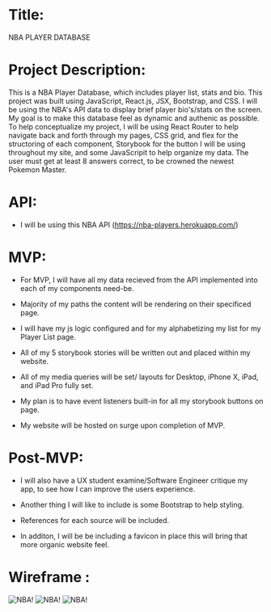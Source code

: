 # Title:

NBA PLAYER DATABASE

<!--
[NBA: Player Database](website url no quotes) -->

# Project Description:

This is a NBA Player Database, which includes player list, stats and bio. This project was built using JavaScript, React.js, JSX, Bootstrap, and CSS. I will be using the NBA's API data to display brief player bio's/stats on the screen. My goal is to make this database feel as dynamic and authenic as possible. To help conceptualize my project, I will be using React Router to help navigate back and forth through my pages, CSS grid, and flex for the structoring of each component, Storybook for the button I will be using throughout my site, and some JavaScripit to help organize my data. The user must get at least 8 answers correct, to be crowned the newest Pokemon Master.

# API:

- I will be using this NBA API (https://nba-players.herokuapp.com/)

<!-- // JSON DATA: https://gist.github.com/jaeyson/60fe551b9ffb82da517bc50893b61da7 -->

# MVP:

- For MVP, I will have all my data recieved from the API implemented into each of my components need-be.

- Majority of my paths the content will be rendering on their specificed page.

- I will have my js logic configured and for my alphabetizing my list for my Player List page.

- All of my 5 storybook stories will be written out and placed within my website.

- All of my media queries will be set/ layouts for Desktop, iPhone X, iPad, and iPad Pro fully set.

- My plan is to have event listeners built-in for all my storybook buttons on page.

- My website will be hosted on surge upon completion of MVP.

# Post-MVP:

- I will also have a UX student examine/Software Engineer critique my app, to see how I can improve the users experience.

- Another thing I will like to include is some Bootstrap to help styling.

- References for each source will be included.

- In additon, I will be be including a favicon in place this will bring that more organic website feel.

# Wireframe :

![NBA!](https://res.cloudinary.com/dzwjxdnjs/image/upload/v1585527712/hp_b0zx2n.png)
![NBA!](https://res.cloudinary.com/dzwjxdnjs/image/upload/v1585527751/list_rvfr5x.png)
![NBA!](https://res.cloudinary.com/dzwjxdnjs/image/upload/v1585527764/profile_uljbgz.png)
